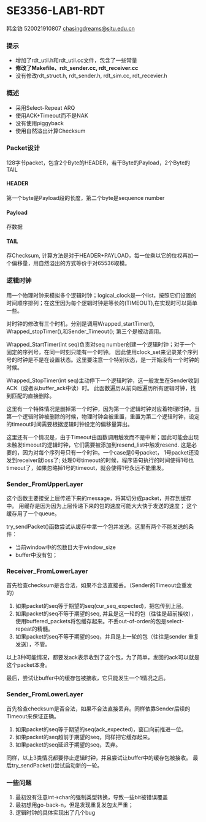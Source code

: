 # SE3356-LAB1-RDT
韩金铂 520021910807 chasingdreams@sjtu.edu.cn

### 提示
- 增加了rdt_util.h和rdt_util.cc文件，包含了一些常量
- **修改了Makefile、rdt_sender.cc, rdt_receiver.cc**
- 没有修改rdt_struct.h, rdt_sender.h, rdt_sim.cc, rdt_recevier.h

### 概述
- 采用Select-Repeat ARQ
- 使用ACK+Timeout而不是NAK
- 没有使用piggyback
- 使用自然溢出计算Checksum

### Packet设计
128字节packet，包含2个Byte的HEADER，若干Byte的Payload，2个Byte的TAIL

#### HEADER
第一个byte是Payload段的长度，第二个byte是sequence number
#### Payload
存数据
#### TAIL
存Checksum, 计算方法是对于HEADER+PAYLOAD，每一位乘以它的位权再加一个偏移量，用自然溢出的方式等价于对65536取模。

### 逻辑时钟
用一个物理时钟来模拟多个逻辑时钟；logical_clock是一个list，按照它们设置的时间顺序排列；在这里因为每个逻辑时钟是等长的(TIMEOUT),在实现时可以简单一些。

对时钟的修改有三个时机，分别是调用Wrapped_startTimer(), Wrapped_stopTimer(),和Sender_Timeout();
第三个是被动调用。

Wrapped_StartTimer(int seq)负责对seq number创建一个逻辑时钟；对于一个固定的序列号，在同一时刻只能有一个时钟。
因此使用clock_set来记录某个序列号的时钟是不是在设置状态。这里要注意一个特别状态，是一开始没有一个时钟的时候。

Wrapped_StopTimer(int seq)主动停下一个逻辑时钟，这一般发生在Sender收到ACK（或者从buffer_ack中读）时。
此函数遍历从前向后遍历所有逻辑时钟，找到匹配的直接删除。

这里有一个特殊情况是删掉第一个时钟，因为第一个逻辑时钟对应着物理时钟。当第一个逻辑时钟被删除的时候，物理时钟会被重置，重置为第二个逻辑时钟，设定的timeout时间需要根据逻辑时钟设定的偏移量算出。

这里还有一个情况是，由于Timeout由函数调用触发而不是中断；因此可能会出现未触发timeout的逻辑时钟，它们需要被添加到resend_list中触发resend.
这是必要的，因为对每个序列号只有一个时钟。一个case是0号packet， 1号packet还没发到receiver就loss了; 处理0号timeout的时候，程序语句执行的时间使得1号也timeout了，如果忽略掉1号的timeout，就会使得1号永远不能重发。

### Sender_FromUpperLayer
这个函数主要接受上层传递下来的message，将其切分成packet，并存到缓存中。
用缓存是因为因为上层传递下来的包的速度可能大大快于发送的速度； 这个缓存用了一个queue。

try_sendPacket()函数尝试从缓存中拿一个包并发送。这里有两个不能发送的条件：
- 当前window中的包数目大于window_size
- buffer中没有包；

### Receiver_FromLowerLayer
首先检查checksum是否合法，如果不合法直接丢。（Sender的Timeout会重发的）

1. 如果packet的seq等于期望的seq(cur_seq_expected)，把包传到上层。
2. 如果packet的seq不等于期望的seq, 并且是这一轮的包（往往是超前接收），使用buffered_packets将包缓存起来。不丢out-of-order的包是select-repeat的精髓。
3. 如果packet的seq不等于期望的seq，并且是上一轮的包（往往是sender 重复发送），不管。

以上3种可能情况，都要发ack表示收到了这个包，为了简单，发回的ack可以就是这个packet本身。

最后，尝试让buffer中的缓存包被接收，它只能发生一个1情况之后。

### Sender_FromLowerLayer
首先检查checksum是否合法，如果不合法直接丢弃。同样依靠Sender后续的Timeout来保证正确。

1. 如果packet的seq等于期望的seq(ack_expected)，窗口向前推进一位。
2. 如果packet的seq超前于期望的seq，同样把它缓存起来。
3. 如果packet的seq延迟于期望的seq，丢弃。

同样，以上3类情况都要停止逻辑时钟，并且尝试让buffer中的缓存包被接收。
最后try_sendPacket()尝试启动新的一轮。

### 一些问题
1. 最初没有注意int->char的强制类型转换，导致一些bit被错误覆盖
2. 最初想用go-back-n，但是发现重复发包太严重；
3. 逻辑时钟的具体实现出了几个bug












